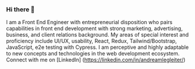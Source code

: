 ### Hi there 👋

I am a Front End Engineer with entrepreneurial disposition who pairs capabilities in front end development with strong marketing, advertising, business, and client relations background. My areas of special interest and proficiency include UI/UX, usability, React, Redux, Tailwind/Bootstrap, JavaScript, e2e testing with Cypress.  I am perceptive and highly adaptable to new concepts and technologies in the web development ecosystem.  Connect with me on [LinkedIn] (https://linkedin.com/in/andreamlegleiter/)

<!--
**littleapple27/littleapple27** is a ✨ _special_ ✨ repository because its `README.md` (this file) appears on your GitHub profile.

Here are some ideas to get you started:

- 🔭 I’m currently working on ...
- 🌱 I’m currently learning ...
- 👯 I’m looking to collaborate on ...
- 🤔 I’m looking for help with ...
- 💬 Ask me about ...
- 📫 How to reach me: ...
- 😄 Pronouns: ...
- ⚡ Fun fact: ...
-->
